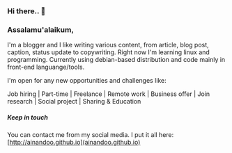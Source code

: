 ### Hi there.. 👋
### Assalamu'alaikum,

I'm a blogger and I like writing various content, from article, blog post, caption, status update to copywriting. Right now I'm learning linux and programming. Currently using debian-based distribution and code mainly in front-end languange/tools.

I'm open for any new opportunities and challenges like:

Job hiring | Part-time | Freelance | Remote work | Business offer | Join research | Social project | Sharing & Education

##### Keep in touch

You can contact me from my social media. I put it all here: [http://ainandoo.github.io](ainandoo.github.io)

<!--
**ainandoo/ainandoo** is a ✨ _special_ ✨ repository because its `README.md` (this file) appears on your GitHub profile.

Here are some ideas to get you started:

- 🔭 I’m currently working on ...
- 🌱 I’m currently learning ...
- 👯 I’m looking to collaborate on ...
- 🤔 I’m looking for help with ...
- 💬 Ask me about ...
- 📫 How to reach me: ...
- 😄 Pronouns: ...
- ⚡ Fun fact: ...
-->
